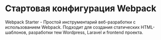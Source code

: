 # Стартовая конфигурация Webpack
Webpack Starter - Простой инструментарий веб-разработки с использованием Webpack. Подходит для создания статических HTML-шаблонов, разработки тем Wordpress, Laravel и frontend проекта.
